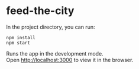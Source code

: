 # feed-the-city


In the project directory, you can run:

```
npm install
npm start
```

Runs the app in the development mode.<br>
Open [http://localhost:3000](http://localhost:3000) to view it in the browser.


